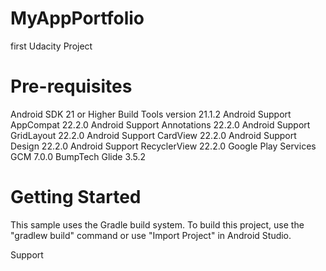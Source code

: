 # MyAppPortfolio
first Udacity Project

# Pre-requisites

Android SDK 21 or Higher Build Tools version 21.1.2 Android Support AppCompat 22.2.0 Android Support Annotations 22.2.0 Android Support GridLayout 22.2.0 Android Support CardView 22.2.0 Android Support Design 22.2.0 Android Support RecyclerView 22.2.0 Google Play Services GCM 7.0.0 BumpTech Glide 3.5.2

# Getting Started

This sample uses the Gradle build system. To build this project, use the "gradlew build" command or use "Import Project" in Android Studio.

Support

